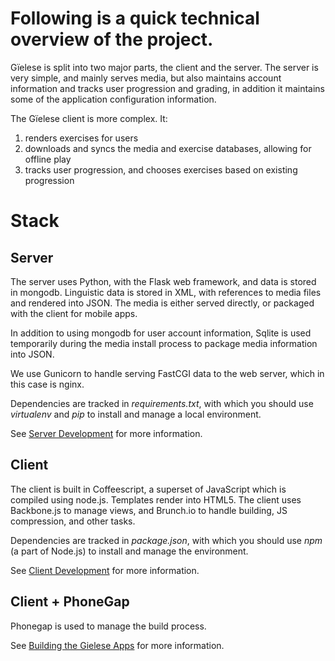 # Following is a quick technical overview of the project.

Gïelese is split into two major parts, the client and the server. The server is
very simple, and mainly serves media, but also maintains account information
and tracks user progression and grading, in addition it maintains some of the
application configuration information.

The Gïelese client is more complex. It:

1. renders exercises for users
1. downloads and syncs the media and exercise databases, allowing for offline play
1. tracks user progression, and chooses exercises based on existing progression

# Stack

## Server

The server uses Python, with the Flask web framework, and data is stored in
mongodb. Linguistic data is stored in XML, with references to media files and
rendered into JSON. The media is either served directly, or packaged with the
client for mobile apps.

In addition to using mongodb for user account information, Sqlite is used
temporarily during the media install process to package media information into
JSON.

We use Gunicorn to handle serving FastCGI data to the web server, which in this
case is nginx.

Dependencies are tracked in _requirements.txt_, with which you should use
_virtualenv_ and _pip_ to install and manage a local environment.

See [Server Development](ServerDevelopment.html) for more information.

## Client

The client is built in Coffeescript, a superset of JavaScript which is compiled
using node.js. Templates render into HTML5. The client uses Backbone.js to
manage views, and Brunch.io to handle building, JS compression, and other
tasks.

Dependencies are tracked in _package.json_, with which you should use _npm_
(a part of Node.js) to install and manage the environment.

See [Client Development](ClientDevelopment.html) for more information.

## Client + PhoneGap

Phonegap is used to manage the build process.

See [Building the Gielese Apps](BuildingTheGieleseApps.html) for more information.

